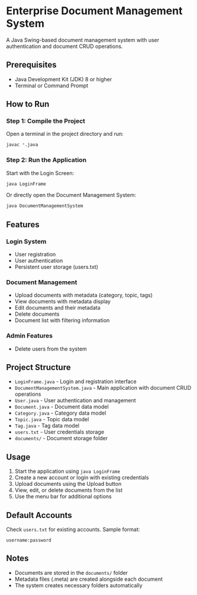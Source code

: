 # Enterprise Document Management System

A Java Swing-based document management system with user authentication and document CRUD operations.

## Prerequisites

- Java Development Kit (JDK) 8 or higher
- Terminal or Command Prompt

## How to Run

### Step 1: Compile the Project

Open a terminal in the project directory and run:

```bash
javac *.java
```

### Step 2: Run the Application

Start with the Login Screen:

```bash
java LoginFrame
```

Or directly open the Document Management System:

```bash
java DocumentManagementSystem
```

## Features

### Login System
- User registration
- User authentication
- Persistent user storage (users.txt)

### Document Management
- Upload documents with metadata (category, topic, tags)
- View documents with metadata display
- Edit documents and their metadata
- Delete documents
- Document list with filtering information

### Admin Features
- Delete users from the system

## Project Structure

- `LoginFrame.java` - Login and registration interface
- `DocumentManagementSystem.java` - Main application with document CRUD operations
- `User.java` - User authentication and management
- `Document.java` - Document data model
- `Category.java` - Category data model
- `Topic.java` - Topic data model
- `Tag.java` - Tag data model
- `users.txt` - User credentials storage
- `documents/` - Document storage folder

## Usage

1. Start the application using `java LoginFrame`
2. Create a new account or login with existing credentials
3. Upload documents using the Upload button
4. View, edit, or delete documents from the list
5. Use the menu bar for additional options

## Default Accounts

Check `users.txt` for existing accounts. Sample format:
```
username:password
```

## Notes

- Documents are stored in the `documents/` folder
- Metadata files (.meta) are created alongside each document
- The system creates necessary folders automatically
